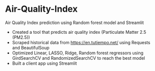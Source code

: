 # Air-Quality-Index
Air Quality Index prediction using Random forest model and Streamlit


* Created a tool that predicts air quality index (Particulate Matter 2.5 (PM2.5))
* Scraped historical data from https://en.tutiempo.net/ using Requests and BeautifulSoup
*  Optimized Linear, LASSO, Ridge, Random forest regressors using GirdSearchCV and RandomizedSearchCV to reach the best model
*  Built a client app using Streamlit
